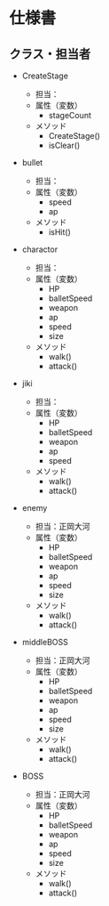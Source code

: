 # 仕様書
## クラス・担当者
- CreateStage
    - 担当：
    - 属性（変数）
        - stageCount
    - メソッド
        - CreateStage()
        - isClear()
- bullet
    - 担当：
    - 属性（変数）
        - speed
        - ap
    - メソッド
        - isHit()


- charactor
    - 担当：
    - 属性（変数）
        - HP
        - balletSpeed
        - weapon
        - ap
        - speed
        - size
    - メソッド
        - walk()
        - attack()
- jiki
    - 担当：
    - 属性（変数）
        - HP
        - balletSpeed
        - weapon
        - ap
        - speed
    - メソッド
        - walk()
        - attack()


- enemy
    - 担当：正岡大河
    - 属性（変数）
        - HP
        - balletSpeed
        - weapon
        - ap
        - speed
        - size
    - メソッド
        - walk()
        - attack()
- middleBOSS
    - 担当：正岡大河
    - 属性（変数）
        - HP
        - balletSpeed
        - weapon
        - ap
        - speed
        - size
    - メソッド
        - walk()
        - attack()
- BOSS
    - 担当：正岡大河
    - 属性（変数）
        - HP
        - balletSpeed
        - weapon
        - ap
        - speed
        - size
    - メソッド
        - walk()
        - attack()
